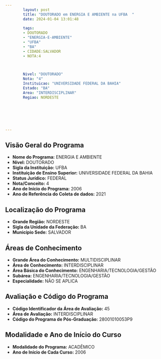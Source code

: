 ```yaml
---
        layout: post
        title: "DOUTORADO em ENERGIA E AMBIENTE na UFBA  "
        date: 2024-01-04 13:01:48
     
        tags:
        - DOUTORADO
        - "ENERGIA-E-AMBIENTE"
        - "UFBA"
        - "BA"
        - CIDADE:SALVADOR
        - NOTA:4
        
       

        Nivel: "DOUTORADO"
        Nota: "4"
        Instituicao: "UNIVERSIDADE FEDERAL DA BAHIA"
        Estado: "BA"
        Area: "INTERDISCIPLINAR"
        Regiao: NORDESTE
        
        
        
        
        
        
---
```

## Visão Geral do Programa
- **Nome do Programa:** ENERGIA E AMBIENTE
- **Nível:** DOUTORADO
- **Sigla da Instituição:** UFBA
- **Instituição de Ensino Superior:** UNIVERSIDADE FEDERAL DA BAHIA
- **Status Jurídico:** FEDERAL
- **Nota/Conceito:** 4
- **Ano de Início do Programa:** 2006
- **Ano de Referência do Coleta de dados:** 2021

## Localização do Programa
- **Grande Região:** NORDESTE
- **Sigla da Unidade da Federação:** BA
- **Município Sede:** SALVADOR

## Áreas de Conhecimento
- **Grande Área do Conhecimento:** MULTIDISCIPLINAR
- **Área de Conhecimento:** INTERDISCIPLINAR
- **Área Básica do Conhecimento:** ENGENHARIA/TECNOLOGIA/GESTÃO
- **Subárea:** ENGENHARIA/TECNOLOGIA/GESTÃO
- **Especialidade:** NÃO SE APLICA

## Avaliação e Código do Programa
- **Código Identificador da Área de Avaliação:** 45
- **Área de Avaliação:** INTERDISCIPLINAR
- **Código do Programa de Pós-Graduação:** 28001010053P9


## Modalidade e Ano de Início do Curso
- **Modalidade do Programa:** ACADÊMICO
- **Ano de Início de Cada Curso:** 2006
